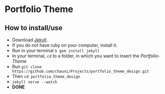 # Portfolio Theme

## How to install/use

* Download [Jekyll](http://jekyllrb.com).
* If you do not have ruby on your computer, install it.
* Run in your terminal `$ gem install jekyll`
* In your terminal, `cd` to a folder, in which you want to insert the *Portfolio-Theme*
* Run `git clone https://github.com/chauni/Projects/portfolio_theme_design.git`
* Then `cd portfolio_theme_design`
* `jekyll serve --watch`
* **DONE**
